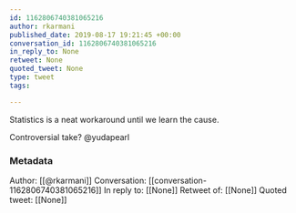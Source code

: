 ```yaml
---
id: 1162806740381065216
author: rkarmani
published_date: 2019-08-17 19:21:45 +00:00
conversation_id: 1162806740381065216
in_reply_to: None
retweet: None
quoted_tweet: None
type: tweet
tags:

---
```


Statistics is a neat workaround until we learn the cause. 

Controversial take? @yudapearl

### Metadata

Author: [[@rkarmani]]
Conversation: [[conversation-1162806740381065216]]
In reply to: [[None]]
Retweet of: [[None]]
Quoted tweet: [[None]]
